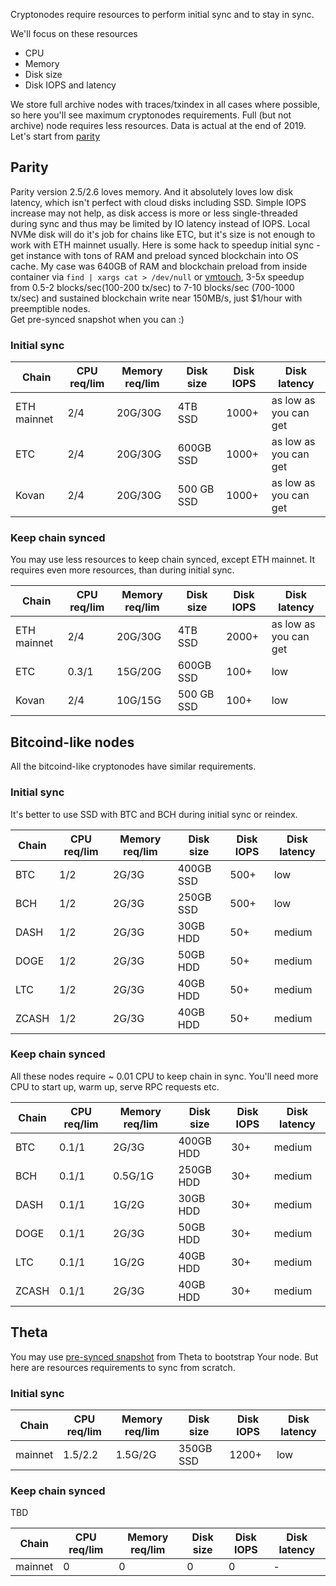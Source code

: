 Cryptonodes require resources to perform initial sync and to stay in sync.
 
 We'll focus on these resources
* CPU
* Memory
* Disk size
* Disk IOPS and latency

We store full archive nodes with traces/txindex in all cases where possible, so here you'll see maximum cryptonodes requirements. Full (but not archive) node requires less resources.
Data is actual at the end of 2019. 
Let's start from [parity](https://www.parity.io/ethereum/)

## Parity
Parity version 2.5/2.6 loves memory. And it absolutely loves low disk latency, which isn't perfect with cloud disks including SSD. 
Simple IOPS increase may not help, as disk access is more or less single-threaded during sync and thus may be limited by IO latency instead of IOPS.
Local NVMe disk will do it's job for chains like ETC, but it's size is not enough to work with ETH mainnet usually. 
Here is some hack to speedup initial sync - get instance with tons of RAM and preload synced blockchain into OS cache. 
My case was 640GB of RAM and blockchain preload from inside container via `find | xargs cat > /dev/null` or [vmtouch](https://github.com/hoytech/vmtouch/), 
3-5x speedup from 0.5-2 blocks/sec(100-200 tx/sec) to 7-10 blocks/sec (700-1000 tx/sec) and sustained blockchain write near 150MB/s, just $1/hour with preemptible nodes.  
Get pre-synced snapshot when you can :)

### Initial sync

| Chain | CPU req/lim | Memory req/lim | Disk size | Disk IOPS | Disk latency|
|-------|-------------|----------------|-----------|-----------|-------------|
|ETH mainnet|2/4|20G/30G|4TB SSD|1000+|as low as you can get|
|ETC|2/4|20G/30G|600GB SSD|1000+|as low as you can get|
|Kovan|2/4|20G/30G|500 GB SSD|1000+|as low as you can get|

### Keep chain synced
You may use less resources to keep chain synced, except ETH mainnet. It requires even more resources, than during initial sync.

| Chain | CPU req/lim | Memory req/lim | Disk size | Disk IOPS | Disk latency|
|-------|-------------|----------------|-----------|-----------|-------------|
|ETH mainnet|2/4|20G/30G|4TB SSD|2000+|as low as you can get|
|ETC|0.3/1|15G/20G|600GB SSD|100+|low|
|Kovan|2/4|10G/15G|500 GB SSD|100+|low|

## Bitcoind-like nodes
All the bitcoind-like cryptonodes have similar requirements. 

### Initial sync
It's better to use SSD with BTC and BCH during initial sync or reindex.

| Chain | CPU req/lim | Memory req/lim | Disk size | Disk IOPS | Disk latency|
|-------|-------------|----------------|-----------|-----------|-------------|
| BTC|1/2|2G/3G|400GB SSD|500+|low|
| BCH|1/2|2G/3G|250GB SSD|500+|low|
| DASH|1/2|2G/3G|30GB HDD|50+|medium|
| DOGE|1/2|2G/3G|50GB HDD|50+|medium|
| LTC|1/2|2G/3G|40GB HDD|50+|medium|
| ZCASH|1/2|2G/3G|40GB HDD|50+|medium|

### Keep chain synced
All these nodes require ~ 0.01 CPU to keep chain in sync. You'll need more CPU to start up, warm up, serve RPC requests etc. 

| Chain | CPU req/lim | Memory req/lim | Disk size | Disk IOPS | Disk latency|
|-------|-------------|----------------|-----------|-----------|-------------|
| BTC|0.1/1|2G/3G|400GB HDD|30+|medium|
| BCH|0.1/1|0.5G/1G|250GB HDD|30+|medium|
| DASH|0.1/1|1G/2G|30GB HDD|30+|medium|
| DOGE|0.1/1|2G/3G|50GB HDD|30+|medium|
| LTC|0.1/1|1G/2G|40GB HDD|30+|medium|
| ZCASH|0.1/1|2G/3G|40GB HDD|30+|medium|

## Theta
You may use [pre-synced snapshot](https://mainnet-data.thetatoken.org/snapshot) from Theta to bootstrap Your node. But here are resources requirements to sync from scratch.
### Initial sync
| Chain | CPU req/lim | Memory req/lim | Disk size | Disk IOPS | Disk latency|
|-------|-------------|----------------|-----------|-----------|-------------|
|mainnet|1.5/2.2|1.5G/2G|350GB SSD|1200+|low|

### Keep chain synced
TBD

| Chain | CPU req/lim | Memory req/lim | Disk size | Disk IOPS | Disk latency|
|-------|-------------|----------------|-----------|-----------|-------------|
|mainnet|0|0|0|0|-|
